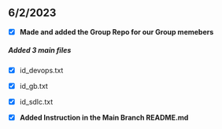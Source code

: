 ## 6/2/2023

- [x] **Made and added the Group Repo for our Group memebers**

##### Added 3 main files

- [x] id_devops.txt
- [x] id_gb.txt
- [x] id_sdlc.txt

- [x] **Added Instruction in the Main Branch README.md**
